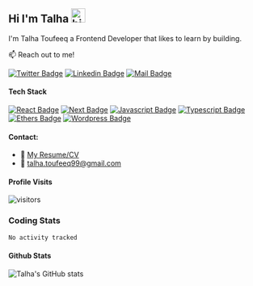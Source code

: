 ## Hi I'm Talha <img src="https://user-images.githubusercontent.com/1303154/88677602-1635ba80-d120-11ea-84d8-d263ba5fc3c0.gif" width="28px" height="28px" alt="hi">

I'm Talha Toufeeq a Frontend Developer that likes to learn by building.

:mailbox: Reach out to me!

[![Twitter Badge](https://img.shields.io/badge/-@_talhahaha_-1ca0f1?style=flat&labelColor=1ca0f1&logo=twitter&logoColor=white&link=https://twitter.com/Ipenywis)](https://twitter.com/_talhahaha_) [![Linkedin Badge](https://img.shields.io/badge/-Talha-0e76a8?style=flat&labelColor=0e76a8&logo=linkedin&logoColor=white)](https://www.linkedin.com/in/talha-toufeeq-8207551b4/) [![Mail Badge](https://img.shields.io/badge/-talha.toufeeq99-c0392b?style=flat&labelColor=c0392b&logo=gmail&logoColor=white)](mailto:talha.toufeeq99@gmail.com)

<!-- TODO: Add last video link -->

#### Tech Stack

<!-- TODO: Make technologies links takes you to repositories -->

[![React Badge](https://img.shields.io/badge/-React-61DBFB?style=for-the-badge&labelColor=black&logo=react&logoColor=61DBFB)](#) [![Next Badge](https://img.shields.io/badge/-Next-ffffff?style=for-the-badge&labelColor=black&logo=next.js&logoColor=ffffff)](#) [![Javascript Badge](https://img.shields.io/badge/-Javascript-F0DB4F?style=for-the-badge&labelColor=black&logo=javascript&logoColor=F0DB4F)](#) [![Typescript Badge](https://img.shields.io/badge/-Typescript-007acc?style=for-the-badge&labelColor=black&logo=typescript&logoColor=007acc)](#) [![Ethers Badge](https://img.shields.io/badge/-Ethersjs-3C873A?style=for-the-badge&labelColor=black&logo=ethereum&logoColor=3C873A)](#) [![Wordpress Badge](https://img.shields.io/badge/-wordpress-e535ab?style=for-the-badge&labelColor=black&logo=wordpress&logoColor=e535ab)](#)

#### Contact:

- :paperclip: [My Resume/CV](https://github.com/Talhaaa99/Talhaaa99/blob/master/resumes/Talha_Resume2023.pdf)
- :email: talha.toufeeq99@gmail.com

#### Profile Visits

![visitors](https://visitor-badge.glitch.me/badge?page_id=Talhaaa99.Talhaaa99&left_color=black&right_color=orange)

### Coding Stats

<!--START_SECTION:waka-->

```txt
No activity tracked
```

<!--END_SECTION:waka-->

#### Github Stats

![Talha's GitHub stats](https://github-readme-stats.vercel.app/api?username=Talhaaa99&show_icons=true&theme=dark&hide=contribs,prs)
